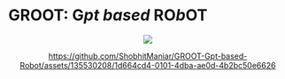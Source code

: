  # GROOT: G***pt based*** RO***b***OT
<p align="center"><img src ="https://hips.hearstapps.com/digitalspyuk.cdnds.net/17/11/1489667130-baby-groot-switches-guardians-of-the-galaxy-vol-2.jpg?crop=1xw:0.9907952871870398xh;center,top&resize=400:*"></p>
<div align="center">
 

https://github.com/ShobhitManiar/GROOT-Gpt-based-Robot/assets/135530208/1d664cd4-0101-4dba-ae0d-4b2bc50e6626



</div>




